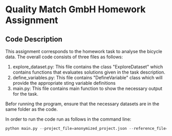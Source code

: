 # Quality Match GmbH Homework Assignment 

## Code Description
This assignment corresponds to the homework task to analyse the bicycle data. The overall code consists of three files as follows:

1. explore_dataset.py:
This file contains the class "ExploreDataset" which contains functions that evaluates solutions given in the task description.
2. define_variables.py:
This file contains "DefineVariable" class which will provide the appropriate sting variable definitions
3. main.py:
This file contains main function to show the necessary output for the task.


Befor running the program, ensure that the necessary datasets are in the same folder as the code.

In order to run the code run as follows in the command line:
```python
python main.py --project_file=anonymized_project.json --reference_file=references.json
